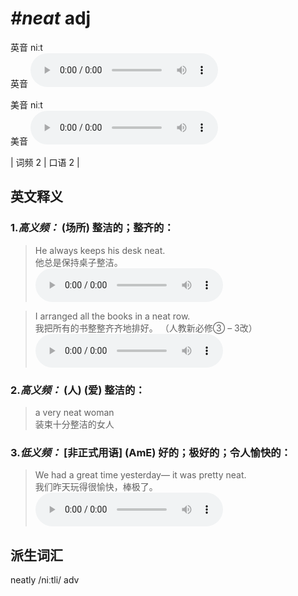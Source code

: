 # ***\#neat*** adj
英音 niːt  
英音
<audio src="./media/neat-B.aac" controls="controls"></audio>

美音 niːt  
美音
<audio src="./media/neat.aac" controls="controls"></audio>



| 词频 2 | 口语 2 |  

英文释义
---
### 1.*高义频：* **(场所) 整洁的；整齐的：**  

 > He always keeps his desk neat.  
 > 他总是保持桌子整洁。    
<audio src="./media/He always keeps his desk neat2_AAC.aac" controls="controls"></audio>

 > I arranged all the books in a neat row.  
 > 我把所有的书整整齐齐地排好。  （人教新必修③ – 3改）  
<audio src="./media/I arranged all the books in a neat row2_AAC.aac" controls="controls"></audio>

### 2.*高义频：* **(人) (爱) 整洁的：**  

 > a very neat woman   
 > 装束十分整洁的女人    

### 3.*低义频：* **[非正式用语] (AmE) 好的；极好的；令人愉快的：**  

 > We had a great time yesterday— it was pretty neat.  
 > 我们昨天玩得很愉快，棒极了。    
<audio src="./media/We had a great time yesterday— it was pretty neat2_AAC.aac" controls="controls"></audio>


派生词汇
---
neatly /niːtli/ adv   

